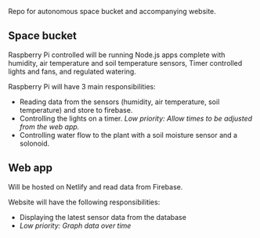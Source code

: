 Repo for autonomous space bucket and accompanying website. 

## Space bucket
Raspberry Pi controlled will be running Node.js apps complete with humidity, air temperature and soil temperature sensors, Timer controlled lights and fans, and regulated watering.

Raspberry Pi will have 3 main responsibilities:
- Reading data from the sensors (humidity, air temperature, soil temperature) and store to firebase.
- Controlling the lights on a timer. _Low priority: Allow times to be adjusted from the web app._
- Controlling water flow to the plant with a soil moisture sensor and a solonoid.

## Web app
Will be hosted on Netlify and read data from Firebase.

Website will have the following responsibilities:
- Displaying the latest sensor data from the database
- _Low priority: Graph data over time_
